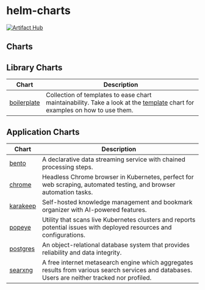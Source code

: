 # helm-charts

[![Artifact Hub](https://img.shields.io/endpoint?url=https://artifacthub.io/badge/repository/self-hosters-by-night)](https://artifacthub.io/packages/search?repo=self-hosters-by-night)

## Charts

## Library Charts

| Chart | Description |
| ----- | ----------- |
| [boilerplate](https://github.com/self-hosters-by-night/helm-charts/tree/main/charts/boilerplate) | Collection of templates to ease chart maintainability. Take a look at the [template](https://github.com/self-hosters-by-night/helm-charts/tree/main/charts/template) chart for examples on how to use them. |

## Application Charts

| Chart | Description |
| ----- | ----------- |
| [bento](https://github.com/self-hosters-by-night/helm-charts/tree/main/charts/bento) | A declarative data streaming service with chained processing steps. |
| [chrome](https://github.com/self-hosters-by-night/helm-charts/tree/main/charts/chrome) | Headless Chrome browser in Kubernetes, perfect for web scraping, automated testing, and browser automation tasks. |
| [karakeep](https://github.com/self-hosters-by-night/helm-charts/tree/main/charts/karakeep) | Self-hosted knowledge management and bookmark organizer with AI-powered features. |
| [popeye](https://github.com/self-hosters-by-night/helm-charts/tree/main/charts/popeye) | Utility that scans live Kubernetes clusters and reports potential issues with deployed resources and configurations. |
| [postgres](https://github.com/self-hosters-by-night/helm-charts/tree/main/charts/postgres) | An object-relational database system that provides reliability and data integrity. |
| [searxng](https://github.com/self-hosters-by-night/helm-charts/tree/main/charts/searxng) | A free internet metasearch engine which aggregates results from various search services and databases. Users are neither tracked nor profiled. |
